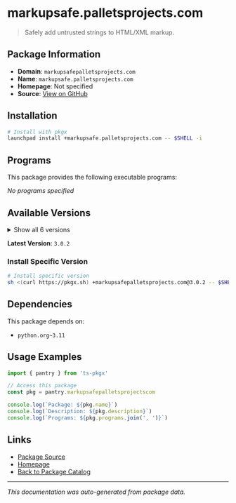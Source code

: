 # markupsafe.palletsprojects.com

> Safely add untrusted strings to HTML/XML markup.

## Package Information

- **Domain**: `markupsafepalletsprojects.com`
- **Name**: `markupsafe.palletsprojects.com`
- **Homepage**: Not specified
- **Source**: [View on GitHub](https://github.com/pkgxdev/pantry/tree/main/projects/markupsafe.palletsprojects.com/package.yml)

## Installation

```bash
# Install with pkgx
launchpad install +markupsafe.palletsprojects.com -- $SHELL -i
```

## Programs

This package provides the following executable programs:

*No programs specified*

## Available Versions

<details>
<summary>Show all 6 versions</summary>

- `3.0.2`, `3.0.1`, `3.0.0`, `2.1.5`, `2.1.4`
- `2.1.3`

</details>

**Latest Version**: `3.0.2`

### Install Specific Version

```bash
# Install specific version
sh <(curl https://pkgx.sh) +markupsafepalletsprojects.com@3.0.2 -- $SHELL -i
```

## Dependencies

This package depends on:

- `python.org~3.11`

## Usage Examples

```typescript
import { pantry } from 'ts-pkgx'

// Access this package
const pkg = pantry.markupsafepalletsprojectscom

console.log(`Package: ${pkg.name}`)
console.log(`Description: ${pkg.description}`)
console.log(`Programs: ${pkg.programs.join(', ')}`)
```

## Links

- [Package Source](https://github.com/pkgxdev/pantry/tree/main/projects/markupsafe.palletsprojects.com/package.yml)
- [Homepage](#)
- [Back to Package Catalog](../package-catalog.md)

---

*This documentation was auto-generated from package data.*
